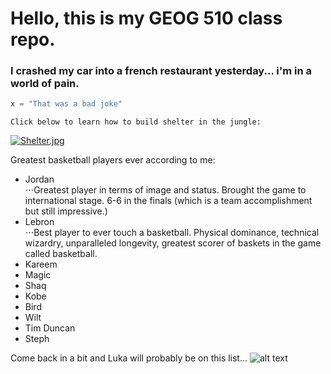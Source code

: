 # Hello, this is my GEOG 510 class repo. #

### I crashed my car into a french restaurant yesterday... i'm in a world of __pain.__ ###

```python
x = "That was a bad joke"
```

`Click below to learn how to build shelter in the jungle:`

[![Shelter.jpg](https://external-content.duckduckgo.com/iu/?u=https%3A%2F%2Ftse2.mm.bing.net%2Fth%3Fid%3DOIP.ysCX4VgLhEbGUs1J20iQvQHaFj%26pid%3DApi&f=1&ipt=dcd374982bbd45dcd8abad43d808260cd6812b04c1afda7a7bd302246eedf80f&ipo=images)](https://www.youtube.com/watch?v=uAcYlKyUgAo&ab_channel=MrWildNature)

Greatest basketball players ever according to me:

* Jordan  
⋅⋅⋅Greatest player in terms of image and status. Brought the game to international stage. 6-6 in the finals (which is a team accomplishment but still impressive.)
* Lebron  
⋅⋅⋅Best player to ever touch a basketball. Physical dominance, technical wizardry, unparalleled longevity, greatest scorer of baskets in the game called basketball.
* Kareem
* Magic
* Shaq
* Kobe
* Bird
* Wilt
* Tim Duncan
* Steph

Come back in a bit and Luka will probably be on this list... 
![alt text](https://external-content.duckduckgo.com/iu/?u=https%3A%2F%2Fwww.plentygram.com%2Fwp-content%2Fuploads%2F2022%2F12%2Flukadoncic.jpg&f=1&nofb=1&ipt=2194daacb2a80d45b0b769e8d813c14bdd4f48aa02d1d5e8bcf236336c0ab26a&ipo=images "Luka Smiling")
